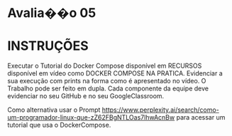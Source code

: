 # Avalia��o 05

# INSTRUÇÕES
Executar o Tutorial do Docker Compose disponível em RECURSOS disponível em vídeo como DOCKER COMPOSE NA PRATICA.
Evidenciar a sua execução com prints na forma como é apresentado no vídeo.
O Trabalho pode ser feito em dupla.
Cada componente da equipe deve evidenciar no seu GitHub e no seu GoogleClassroom.

Como alternativa usar o Prompt https://www.perplexity.ai/search/como-um-programador-linux-que-zZ62FBgNTLOas7lhwAcnBw
para acessar um tutorial que usa o DockerCompose.
